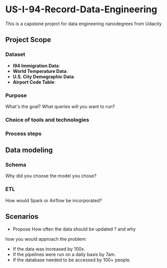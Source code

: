 # US-I-94-Record-Data-Engineering
This is a capstone project for data engineering nanodegrees from Udacity
## Project Scope

### Dataset
- **I94 Immigration Data**:
- **World Temperature Data**:
- **U.S. City Demographic Data**:
- **Airport Code Table**:

### Purpose
What's the goal?
What queries will you want to run?

### Choice of tools and technologies

### Process steps

## Data modeling
### Schema
Why did you choose the model you chose?
### ETL
How would Spark or Airflow be incorporated?
## Scenarios
- Propose How often the data should be updated ? and why

how you would approach the problem:
- If the data was increased by 100x.
- If the pipelines were run on a daily basis by 7am.
- If the database needed to be accessed by 100+ people.
